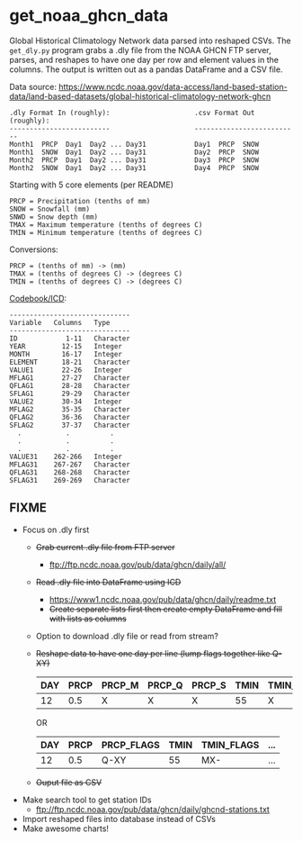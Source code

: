 # get_noaa_ghcn_data

Global Historical Climatology Network data parsed into reshaped CSVs. The `get_dly.py` program grabs a .dly file from the NOAA GHCN FTP server, parses, and reshapes to have one day per row and element values in the columns. The output is written out as a pandas DataFrame and a CSV file.

Data source: https://www.ncdc.noaa.gov/data-access/land-based-station-data/land-based-datasets/global-historical-climatology-network-ghcn

 
```
.dly Format In (roughly):                     .csv Format Out (roughly):
-------------------------                     --------------------------
Month1  PRCP  Day1  Day2 ... Day31            Day1  PRCP  SNOW
Month1  SNOW  Day1  Day2 ... Day31            Day2  PRCP  SNOW
Month2  PRCP  Day1  Day2 ... Day31            Day3  PRCP  SNOW
Month2  SNOW  Day1  Day2 ... Day31            Day4  PRCP  SNOW
```

Starting with 5 core elements (per README)

    PRCP = Precipitation (tenths of mm)
    SNOW = Snowfall (mm)
    SNWD = Snow depth (mm)
    TMAX = Maximum temperature (tenths of degrees C)
    TMIN = Minimum temperature (tenths of degrees C)
    
Conversions:

    PRCP = (tenths of mm) -> (mm)
    TMAX = (tenths of degrees C) -> (degrees C)
    TMIN = (tenths of degrees C) -> (degrees C)
    
[Codebook/ICD](https://www1.ncdc.noaa.gov/pub/data/ghcn/daily/readme.txt):

    ------------------------------
    Variable   Columns   Type
    ------------------------------
    ID            1-11   Character
    YEAR         12-15   Integer
    MONTH        16-17   Integer
    ELEMENT      18-21   Character
    VALUE1       22-26   Integer
    MFLAG1       27-27   Character
    QFLAG1       28-28   Character
    SFLAG1       29-29   Character
    VALUE2       30-34   Integer
    MFLAG2       35-35   Character
    QFLAG2       36-36   Character
    SFLAG2       37-37   Character
      .           .          .
      .           .          .
      .           .          .
    VALUE31    262-266   Integer
    MFLAG31    267-267   Character
    QFLAG31    268-268   Character
    SFLAG31    269-269   Character



## FIXME
* Focus on .dly first
  * ~~Grab current .dly file from FTP server~~
    * ftp://ftp.ncdc.noaa.gov/pub/data/ghcn/daily/all/
  * ~~Read .dly file into DataFrame using ICD~~
    * https://www1.ncdc.noaa.gov/pub/data/ghcn/daily/readme.txt
    * ~~Create separate lists first then create empty DataFrame and fill with lists as columns~~
  * Option to download .dly file or read from stream?
  * ~~Reshape data to have one day per line (lump flags together like Q-XY)~~
  
    | DAY | PRCP | PRCP_M | PRCP_Q | PRCP_S | TMIN | TMIN_M | ... |
    | --- | ---- | ------ | ------ | ------ | ---- | ------ | --- |
    | 12  | 0.5  | X      | X      |  X     | 55   | X      | ... |
    
    OR
    
    | DAY | PRCP | PRCP_FLAGS | TMIN | TMIN_FLAGS | ... |
    | --- | ---- | ---------- | ---- | ---------- | --- |
    | 12  | 0.5  | Q-XY       | 55   | MX-        | ... |
    
  * ~~Ouput file as CSV~~
* Make search tool to get station IDs
  * ftp://ftp.ncdc.noaa.gov/pub/data/ghcn/daily/ghcnd-stations.txt
* Import reshaped files into database instead of CSVs
* Make awesome charts!
